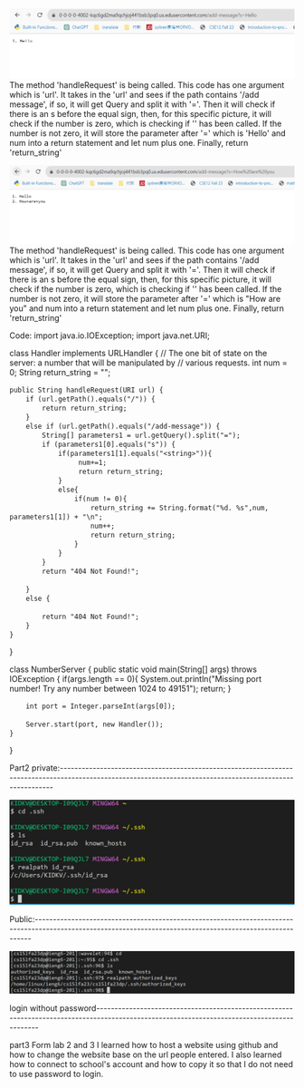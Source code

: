 ![Image_1st](lab2_Hello.png)
The method 'handleRequest' is being called. This code has one argument which is 'url'. It takes in the 'url' and sees if the path contains 
'/add message', if so, it will get Query and split it with '='. Then it will check if there is an s before the equal sign, then, for
this specific picture, it will check if the number is zero, which is checking if '<string>' has been called. If the number is not zero,
it will store the parameter after '=' which is 'Hello' and num into a return statement  and let num plus one. Finally, return 'return_string'


![Image_2nd](lab2_2nd.png)
The method 'handleRequest' is being called. This code has one argument which is 'url'. It takes in the 'url' and sees if the path contains 
'/add message', if so, it will get Query and split it with '='. Then it will check if there is an s before the equal sign, then, for
this specific picture, it will check if the number is zero, which is checking if '<string>' has been called. If the number is not zero,
it will store the parameter after '=' which is "How are you" and num into a return statement  and let num plus one. Finally, return 'return_string'





Code:
import java.io.IOException;
import java.net.URI;

class Handler implements URLHandler {
    // The one bit of state on the server: a number that will be manipulated by
    // various requests.
    int num = 0;
    String return_string = "";

    public String handleRequest(URI url) {
        if (url.getPath().equals("/")) {
            return return_string;
        } 
        else if (url.getPath().equals("/add-message")) {
            String[] parameters1 = url.getQuery().split("=");
            if (parameters1[0].equals("s")) {
                if(parameters1[1].equals("<string>")){
                     num+=1;
                     return return_string;
                }
                else{
                    if(num != 0){   
                        return_string += String.format("%d. %s",num, parameters1[1]) + "\n";
                        num++;
                        return return_string;
                    }
                }  
            }
            return "404 Not Found!";
            
        } 
        else {
            
            return "404 Not Found!";
        }
    }
}

class NumberServer {
    public static void main(String[] args) throws IOException {
        if(args.length == 0){
            System.out.println("Missing port number! Try any number between 1024 to 49151");
            return;
        }

        int port = Integer.parseInt(args[0]);

        Server.start(port, new Handler());
    }
}



Part2
private:----------------------------------------------------------------------------------------------------------------------------------------------------------

![part2-private](part2-pri.png)

Public:-----------------------------------------------------------------------------------------------------------------------------------------------------------


![part2-public](part2_pub.png)

login without password--------------------------------------------------------------------------------------------------------------------------------------------




part3
Form lab 2 and 3 I learned how to host a website using github and how to change the website base on the url people entered. I also learned how to connect to school's account and how to copy it so that I do not need to use password to login. 
